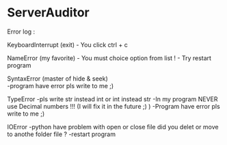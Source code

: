 # ServerAuditor








Error log : 

 KeyboardInterrupt	(exit)
    - You click ctrl + c 
    
 NameError (my favorite)
    - You must choice option from list !
    - Try restart program 
    
 SyntaxError (master of hide & seek)  
    -program have error pls write to me ;)
    
 TypeError
    -pls write str instead int or int instead str 
    -In my program NEVER use Decimal numbers !!! (I will fix it in the future ;) )
    -Program have error pls write to me ;)
    
 IOError 
    -python have problem with open or close file did you delet or move to anothe folder file ?
    -restart program 
